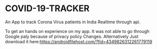 # COVID-19-TRACKER
An App to track Corona Virus patients in India Realtime through api.


To get an hands on experience on my app.
It was not able to go through Google paly because of privacy policy
Changes.
 Alternatively Just download it here:https://androidfilehost.com/?fid=4349826312261779119
